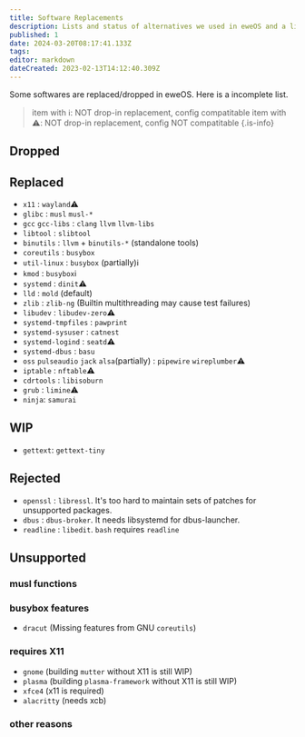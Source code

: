 ```yaml
---
title: Software Replacements
description: Lists and status of alternatives we used in eweOS and a list of unsupported and dropped softwares
published: 1
date: 2024-03-20T08:17:41.133Z
tags: 
editor: markdown
dateCreated: 2023-02-13T14:12:40.309Z
---
```


Some softwares are replaced/dropped in eweOS. Here is a incomplete list.

> item with ℹ️: NOT drop-in replacement, config compatitable
> item with ⚠️: NOT drop-in replacement, config NOT compatitable
{.is-info}


## Dropped


## Replaced

- `x11` : `wayland`⚠️
- `glibc` : `musl` `musl-*`
- `gcc` `gcc-libs` : `clang` `llvm` `llvm-libs`
- `libtool` : `slibtool`
- `binutils` : `llvm` + `binutils-*` (standalone tools)
- `coreutils` : `busybox`
- `util-linux` : `busybox` (partially)ℹ️
- `kmod` : `busybox`ℹ️
- `systemd` : `dinit`⚠️
- `lld` : `mold` (default)
- `zlib` : `zlib-ng` (Builtin multithreading may cause test failures)
- `libudev` : `libudev-zero`⚠️
- `systemd-tmpfiles` : `pawprint`
- `systemd-sysuser` : `catnest`
- `systemd-logind` : `seatd`⚠️
- `systemd-dbus` : `basu`
- `oss` `pulseaudio` `jack` `alsa`(partially) : `pipewire` `wireplumber`⚠️
- `iptable` : `nftable`⚠️
- `cdrtools` : `libisoburn`
- `grub` : `limine`⚠️
- `ninja`: `samurai`

## WIP

- `gettext`: `gettext-tiny`

## Rejected

- `openssl` : `libressl`. It's too hard to maintain sets of patches for unsupported packages.
- `dbus` : `dbus-broker`. It needs libsystemd for dbus-launcher.
- `readline` : `libedit`. `bash` requires `readline`

## Unsupported

### musl functions

### busybox features

- `dracut` (Missing features from GNU `coreutils`)

### requires X11

- `gnome` (building `mutter` without X11 is still WIP)
- `plasma` (building `plasma-framework` without X11 is still WIP)
- `xfce4` (x11 is required)
- `alacritty` (needs xcb)

### other reasons